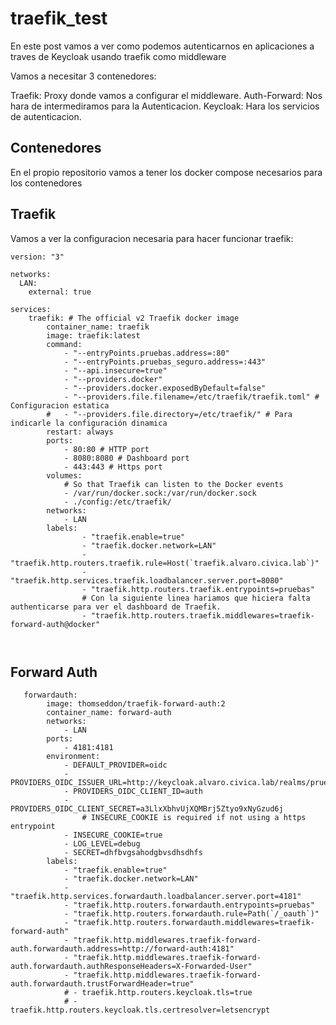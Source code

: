# traefik_test
En este post vamos a ver como podemos autenticarnos en aplicaciones a traves de Keycloak usando traefik como middleware

Vamos a necesitar 3 contenedores:

Traefik: Proxy donde vamos a configurar el middleware.
Auth-Forward: Nos hara de intermediramos para la Autenticacion.
Keycloak: Hara los servicios de autenticacion.

## Contenedores

En el propio repositorio vamos a tener los docker compose necesarios para los contenedores 

## Traefik

Vamos a ver la configuracion necesaria para hacer funcionar traefik:

```
version: "3"
 
networks: 
  LAN: 
    external: true

services: 
    traefik: # The official v2 Traefik docker image 
        container_name: traefik 
        image: traefik:latest  
        command: 
            - "--entryPoints.pruebas.address=:80" 
            - "--entryPoints.pruebas_seguro.address=:443" 
            - "--api.insecure=true" 
            - "--providers.docker" 
            - "--providers.docker.exposedByDefault=false"
            - "--providers.file.filename=/etc/traefik/traefik.toml" # Configuracion estatica 
        # 	- "--providers.file.directory=/etc/traefik/" # Para indicarle la configuración dinamica
        restart: always 
        ports: 
        	- 80:80 # HTTP port 
        	- 8080:8080 # Dashboard port 
        	- 443:443 # Https port 
        volumes: 
       		# So that Traefik can listen to the Docker events 
       		- /var/run/docker.sock:/var/run/docker.sock 
       		- ./config:/etc/traefik/ 
        networks: 
            - LAN 
        labels: 
          		- "traefik.enable=true" 
          		- "traefik.docker.network=LAN" 
          		- "traefik.http.routers.traefik.rule=Host(`traefik.alvaro.civica.lab`)" 
          		- "traefik.http.services.traefik.loadbalancer.server.port=8080" 
          		- "traefik.http.routers.traefik.entrypoints=pruebas" 
                # Con la siguiente linea hariamos que hiciera falta authenticarse para ver el dashboard de Traefik.       
                - "traefik.http.routers.traefik.middlewares=traefik-forward-auth@docker"



```

## Forward Auth


```
   forwardauth: 
        image: thomseddon/traefik-forward-auth:2 
        container_name: forward-auth 
        networks: 
            - LAN 
        ports: 
            - 4181:4181 
        environment: 
            - DEFAULT_PROVIDER=oidc 
            - PROVIDERS_OIDC_ISSUER_URL=http://keycloak.alvaro.civica.lab/realms/prueba 
            - PROVIDERS_OIDC_CLIENT_ID=auth 
            - PROVIDERS_OIDC_CLIENT_SECRET=a3LlxXbhvUjXQMBrj5Ztyo9xNyGzud6j 
                # INSECURE_COOKIE is required if not using a https entrypoint 
            - INSECURE_COOKIE=true 
            - LOG_LEVEL=debug 
            - SECRET=dhfbvgsahodgbvsdhsdhfs 
        labels: 
            - "traefik.enable=true" 
            - "traefik.docker.network=LAN"
            - "traefik.http.services.forwardauth.loadbalancer.server.port=4181" 
            - "traefik.http.routers.forwardauth.entrypoints=pruebas" 
            - "traefik.http.routers.forwardauth.rule=Path(`/_oauth`)" 
            - "traefik.http.routers.forwardauth.middlewares=traefik-forward-auth" 
            - "traefik.http.middlewares.traefik-forward-auth.forwardauth.address=http://forward-auth:4181" 
            - "traefik.http.middlewares.traefik-forward-auth.forwardauth.authResponseHeaders=X-Forwarded-User" 
            - "traefik.http.middlewares.traefik-forward-auth.forwardauth.trustForwardHeader=true" 
            # - traefik.http.routers.keycloak.tls=true 
            # - traefik.http.routers.keycloak.tls.certresolver=letsencrypt 

```
